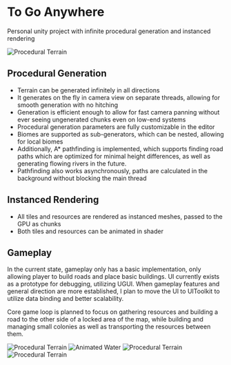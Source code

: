 # To Go Anywhere

Personal unity project with infinite procedural generation and instanced rendering

![Procedural Terrain](https://i.ibb.co/C6Sjqfy/Terrain.png)

## Procedural Generation
- Terrain can be generated infinitely in all directions
- It generates on the fly in camera view on separate threads, allowing for smooth generation with no hitching
- Generation is efficient enough to allow for fast camera panning without ever seeing ungenerated chunks even on low-end systems
- Procedural generation parameters are fully customizable in the editor
- Biomes are supported as sub-generators, which can be nested, allowing for local biomes
- Additionally, A* pathfinding is implemented, which supports finding road paths which are optimized for minimal height differences, as well as generating flowing rivers in the future.
- Pathfinding also works asynchronously, paths are calculated in the background without blocking the main thread

## Instanced Rendering
- All tiles and resources are rendered as instanced meshes, passed to the GPU as chunks
- Both tiles and resources can be animated in shader

## Gameplay
In the current state, gameplay only has a basic implementation, only allowing player to build roads and place basic buildings.
UI currently exists as a prototype for debugging, utilizing UGUI. When gameplay features and general direction are more established, I plan to move the UI to UIToolkit to utilize data binding and better scalability.

Core game loop is planned to focus on gathering resources and building a road to the other side of a locked area of the map, while building and managing small colonies as well as transporting the resources between them.

![Procedural Terrain](https://i.ibb.co/MnVG7xD/Mountains.png) 
![Animated Water](https://raw.githubusercontent.com/petepi3/ToGoAnywhere/main/Water.gif) 
![Procedural Terrain](https://github.com/petepi3/ToGoAnywhere/blob/main/Trees.gif?raw=true) 
![Procedural Terrain](https://i.ibb.co/nsWh2G4/Village.png) 
